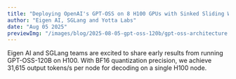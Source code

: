 ```yaml
---
title: "Deploying OpenAI's GPT-OSS on 8 H100 GPUs with Sinked Sliding Window Attention"
author: "Eigen AI, SGLang and Yotta Labs"
date: "Aug 05 2025"
previewImg: "/images/blog/2025-08-05-gpt-oss-120b/gpt-oss-architecture.png"
---
```


Eigen AI and SGLang teams are excited to share early results from running GPT-OSS-120B on H100. With BF16 quantization precision, we achieve 31,615 output tokens/s per node for decoding on a single H100 node. 

